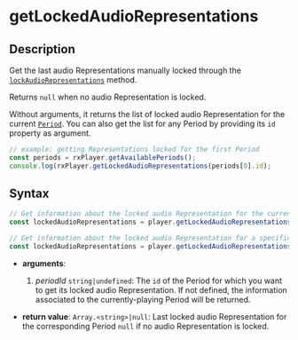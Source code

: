 # getLockedAudioRepresentations

## Description

Get the last audio Representations manually locked through the
[`lockAudioRepresentations`](./lockAudioVideoRepresentations.md) method.

Returns `null` when no audio Representation is locked.

Without arguments, it returns the list of locked audio Representation for the
current [`Period`](../../Getting_Started/Glossary.md#period). You can also
get the list for any Period by providing its `id` property as argument.

```js
// example: getting Representations locked for the first Period
const periods = rxPlayer.getAvailablePeriods();
console.log(rxPlayer.getLockedAudioRepresentations(periods[0].id);
```

## Syntax

```js
// Get information about the locked audio Representation for the current Period
const lockedAudioRepresentations = player.getLockedAudioRepresentations();

// Get information about the locked audio Representation for a specific Period
const lockedAudioRepresentations = player.getLockedAudioRepresentations(periodId);
```

- **arguments**:

  1.  _periodId_ `string|undefined`: The `id` of the Period for which you want
      to get its locked audio Representation.
      If not defined, the information associated to the currently-playing Period
      will be returned.

- **return value**: `Array.<string>|null`: Last locked audio
  Representation for the corresponding Period
  `null` if no audio Representation is locked.
